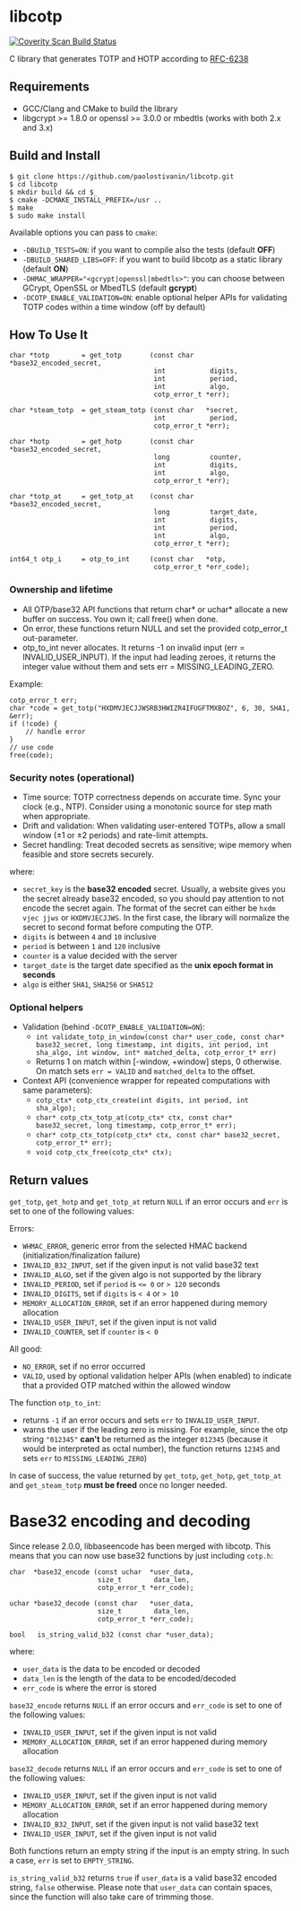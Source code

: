 # libcotp
<a href="https://scan.coverity.com/projects/paolostivanin-libcotp">
  <img alt="Coverity Scan Build Status"
       src="https://scan.coverity.com/projects/12748/badge.svg"/>
</a>

C library that generates TOTP and HOTP according to [RFC-6238](https://tools.ietf.org/html/rfc6238)

## Requirements
- GCC/Clang and CMake to build the library
- libgcrypt >= 1.8.0 or openssl >= 3.0.0 or mbedtls (works with both 2.x and 3.x)

## Build and Install
```
$ git clone https://github.com/paolostivanin/libcotp.git
$ cd libcotp
$ mkdir build && cd $_
$ cmake -DCMAKE_INSTALL_PREFIX=/usr ..
$ make
$ sudo make install
```

Available options you can pass to `cmake`:
* `-DBUILD_TESTS=ON`: if you want to compile also the tests (default **OFF**)
* `-DBUILD_SHARED_LIBS=OFF`: if you want to build libcotp as a static library (default **ON**)
* `-DHMAC_WRAPPER="<gcrypt|openssl|mbedtls>"`: you can choose between GCrypt, OpenSSL or MbedTLS (default **gcrypt**)
* `-DCOTP_ENABLE_VALIDATION=ON`: enable optional helper APIs for validating TOTP codes within a time window (off by default)

## How To Use It
```
char *totp        = get_totp       (const char   *base32_encoded_secret,
                                    int           digits,
                                    int           period,
                                    int           algo,
                                    cotp_error_t *err);

char *steam_totp  = get_steam_totp (const char   *secret,
                                    int           period,
                                    cotp_error_t *err);

char *hotp        = get_hotp       (const char   *base32_encoded_secret,
                                    long          counter,
                                    int           digits,
                                    int           algo,
                                    cotp_error_t *err);

char *totp_at     = get_totp_at    (const char   *base32_encoded_secret,
                                    long          target_date,
                                    int           digits,
                                    int           period,
                                    int           algo,
                                    cotp_error_t *err);

int64_t otp_i     = otp_to_int     (const char   *otp,
                                    cotp_error_t *err_code);
```

### Ownership and lifetime
- All OTP/base32 API functions that return char* or uchar* allocate a new buffer on success. You own it; call free() when done.
- On error, these functions return NULL and set the provided cotp_error_t out-parameter.
- otp_to_int never allocates. It returns -1 on invalid input (err = INVALID_USER_INPUT). If the input had leading zeroes, it returns the integer value without them and sets err = MISSING_LEADING_ZERO.

Example:
```
cotp_error_t err;
char *code = get_totp("HXDMVJECJJWSRB3HWIZR4IFUGFTMXBOZ", 6, 30, SHA1, &err);
if (!code) {
    // handle error
}
// use code
free(code);
```

### Security notes (operational)
- Time source: TOTP correctness depends on accurate time. Sync your clock (e.g., NTP). Consider using a monotonic source for step math when appropriate.
- Drift and validation: When validating user-entered TOTPs, allow a small window (±1 or ±2 periods) and rate-limit attempts.
- Secret handling: Treat decoded secrets as sensitive; wipe memory when feasible and store secrets securely.

where:
- `secret_key` is the **base32 encoded** secret. Usually, a website gives you the secret already base32 encoded, so you should pay attention to not encode the secret again.
The format of the secret can either be `hxdm vjec jjws` or `HXDMVJECJJWS`. In the first case, the library will normalize the secret to second format before computing the OTP.
- `digits` is between `4` and `10` inclusive
- `period` is between `1` and `120` inclusive
- `counter` is a value decided with the server
- `target_date` is the target date specified as the **unix epoch format in seconds**
- `algo` is either `SHA1`, `SHA256` or `SHA512`

### Optional helpers
- Validation (behind `-DCOTP_ENABLE_VALIDATION=ON`):
  - `int validate_totp_in_window(const char* user_code, const char* base32_secret, long timestamp, int digits, int period, int sha_algo, int window, int* matched_delta, cotp_error_t* err)`
  - Returns 1 on match within [-window, +window] steps, 0 otherwise. On match sets `err = VALID` and `matched_delta` to the offset.
- Context API (convenience wrapper for repeated computations with same parameters):
  - `cotp_ctx* cotp_ctx_create(int digits, int period, int sha_algo);`
  - `char* cotp_ctx_totp_at(cotp_ctx* ctx, const char* base32_secret, long timestamp, cotp_error_t* err);`
  - `char* cotp_ctx_totp(cotp_ctx* ctx, const char* base32_secret, cotp_error_t* err);`
  - `void cotp_ctx_free(cotp_ctx* ctx);`

## Return values
`get_totp`, `get_hotp` and `get_totp_at` return `NULL` if an error occurs and `err` is set to one of the following values:

Errors:
- `WHMAC_ERROR`, generic error from the selected HMAC backend (initialization/finalization failure)
- `INVALID_B32_INPUT`, set if the given input is not valid base32 text
- `INVALID_ALGO`, set if the given algo is not supported by the library
- `INVALID_PERIOD`, set if `period` is `<= 0` or `> 120` seconds
- `INVALID_DIGITS`, set if `digits` is `< 4` or `> 10`
- `MEMORY_ALLOCATION_ERROR`, set if an error happened during memory allocation
- `INVALID_USER_INPUT`, set if the given input is not valid
- `INVALID_COUNTER`, set if `counter` is `< 0`

All good:
- `NO_ERROR`, set if no error occurred
- `VALID`, used by optional validation helper APIs (when enabled) to indicate that a provided OTP matched within the allowed window

The function `otp_to_int`:
* returns `-1` if an error occurs and sets `err` to `INVALID_USER_INPUT`.
* warns the user if the leading zero is missing. For example, since the otp string `"012345"` **can't** be returned as the integer `012345` (because it would be interpreted as octal number), the function returns `12345` and sets `err` to `MISSING_LEADING_ZERO`)

In case of success, the value returned by `get_totp`, `get_hotp`, `get_totp_at` and `get_steam_totp` **must be freed** once no longer needed.

# Base32 encoding and decoding
Since release 2.0.0, libbaseencode has been merged with libcotp. This means that you can now use base32 functions by just including `cotp.h`:

```
char  *base32_encode (const uchar  *user_data,
                      size_t        data_len,
                      cotp_error_t *err_code);

uchar *base32_decode (const char   *user_data,
                      size_t        data_len,
                      cotp_error_t *err_code);

bool   is_string_valid_b32 (const char *user_data);
```

where:
- `user_data` is the data to be encoded or decoded
- `data_len` is the length of the data to be encoded/decoded
- `err_code` is where the error is stored

`base32_encode` returns `NULL` if an error occurs and `err_code` is set to one of the following values:
- `INVALID_USER_INPUT`, set if the given input is not valid
- `MEMORY_ALLOCATION_ERROR`, set if an error happened during memory allocation

`base32_decode` returns `NULL` if an error occurs and `err_code` is set to one of the following values:
- `INVALID_USER_INPUT`, set if the given input is not valid
- `MEMORY_ALLOCATION_ERROR`, set if an error happened during memory allocation
- `INVALID_B32_INPUT`, set if the given input is not valid base32 text
- `INVALID_USER_INPUT`, set if the given input is not valid

Both functions return an empty string if the input is an empty string. In such a case, `err` is set to `EMPTY_STRING`.

`is_string_valid_b32` returns `true` if `user_data` is a valid base32 encoded string, `false` otherwise. Please note that `user_data` can contain spaces, since
the function will also take care of trimming those.